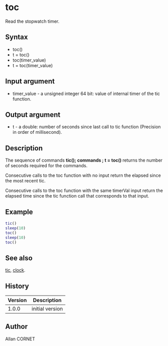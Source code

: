 

# toc

Read the stopwatch timer.

## Syntax

- toc()
- t = toc()
- toc(timer_value)
- t = toc(timer_value)

## Input argument

 - timer_value - a unsigned integer 64 bit: value of internal timer of the tic function.

## Output argument

 - t - a double: number of seconds since last call to tic function (Precision in order of millisecond).

## Description


  <p>The sequence of commands <b>tic(); commands ; t = toc() </b>returns the number of seconds required for the commands.</p>
  <p>Consecutive calls to the toc function with no input return the elapsed since the most recent tic.</p>
  <p>Consecutive calls to the toc function with the same timerVal input return the elapsed time since the tic function call that corresponds to that input.</p>


## Example

```matlab
tic()
sleep(10)
toc()
sleep(10)
toc()
```

## See also

[tic](datenum.md), [clock](datevec.md).
## History

|Version|Description|
|------|------|
|1.0.0|initial version|


## Author

Allan CORNET



